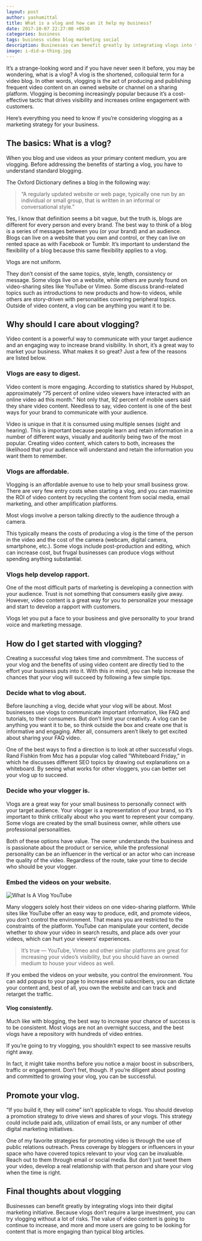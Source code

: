 ```yaml
---
layout: post
author: yashumittal
title: What is a vlog and how can it help my business?
date: 2017-10-07 22:27:00 +0530
categories: business
tags: business video blog marketing social
description: Businesses can benefit greatly by integrating vlogs into their digital marketing initiative. What is a vlog? Find out here and get started today.
image: i-did-a-thing.jpg
---
```


It’s a strange-looking word and if you have never seen it before, you may be wondering, what is a vlog? A vlog is the shortened, colloquial term for a video blog. In other words, vlogging is the act of producing and publishing frequent video content on an owned website or channel on a sharing platform. Vlogging is becoming increasingly popular because it’s a cost-effective tactic that drives visibility and increases online engagement with customers.

Here’s everything you need to know if you’re considering vlogging as a marketing strategy for your business.

## The basics: What is a vlog?

When you blog and use videos as your primary content medium, you are vlogging. Before addressing the benefits of starting a vlog, you have to understand standard blogging.

The Oxford Dictionary defines a blog in the following way:

<blockquote>
“A regularly updated website or web page, typically one run by an individual or small group, that is written in an informal or conversational style.”
</blockquote>

Yes, I know that definition seems a bit vague, but the truth is, blogs are different for every person and every brand. The best way to think of a blog is a series of messages between you (or your brand) and an audience. Blogs can live on a website that you own and control, or they can live on rented space as with Facebook or Tumblr. It’s important to understand the flexibility of a blog because this same flexibility applies to a vlog.

<div class="callout">
Vlogs are not uniform.
</div>

They don’t consist of the same topics, style, length, consistency or message. Some vlogs live on a website, while others are purely found on video-sharing sites like YouTube or Vimeo. Some discuss brand-related topics such as introductions to new products and how-to videos, while others are story-driven with personalities covering peripheral topics. Outside of video content, a vlog can be anything you want it to be.

## Why should I care about vlogging?

Video content is a powerful way to communicate with your target audience and an engaging way to increase brand visibility. In short, it’s a great way to market your business. What makes it so great? Just a few of the reasons are listed below.

### Vlogs are easy to digest.

Video content is more engaging. According to statistics shared by Hubspot, approximately “75 percent of online video viewers have interacted with an online video ad this month.” Not only that, 92 percent of mobile users said they share video content. Needless to say, video content is one of the best ways for your brand to communicate with your audience.

Video is unique in that it is consumed using multiple senses (sight and hearing). This is important because people learn and retain information in a number of different ways, visually and auditorily being two of the most popular. Creating video content, which caters to both, increases the likelihood that your audience will understand and retain the information you want them to remember.

### Vlogs are affordable.

Vlogging is an affordable avenue to use to help your small business grow. There are very few entry costs when starting a vlog, and you can maximize the ROI of video content by recycling the content from social media, email marketing, and other amplification platforms.

<div class="callout">
Most vlogs involve a person talking directly to the audience through a camera.
</div>

This typically means the costs of producing a vlog is the time of the person in the video and the cost of the camera (webcam, digital camera, smartphone, etc.). Some vlogs include post-production and editing, which can increase cost, but frugal businesses can produce vlogs without spending anything substantial.

### Vlogs help develop rapport.

One of the most difficult parts of marketing is developing a connection with your audience. Trust is not something that consumers easily give away. However, video content is a great way for you to personalize your message and start to develop a rapport with customers.

<div class="callout">
Vlogs let you put a face to your business and give personality to your brand voice and marketing message.
</div>

## How do I get started with vlogging?

Creating a successful vlog takes time and commitment. The success of your vlog and the benefits of using video content are directly tied to the effort your business puts into it. With this in mind, you can help increase the chances that your vlog will succeed by following a few simple tips.

### Decide what to vlog about.

Before launching a vlog, decide what your vlog will be about. Most businesses use vlogs to communicate important information, like FAQ and tutorials, to their consumers. But don’t limit your creativity. A vlog can be anything you want it to be, so think outside the box and create one that is informative and engaging. After all, consumers aren’t likely to get excited about sharing your FAQ video.

One of the best ways to find a direction is to look at other successful vlogs. Rand Fishkin from Moz has a popular vlog called “Whiteboard Friday,” in which he discusses different SEO topics by drawing out explanations on a whiteboard. By seeing what works for other vloggers, you can better set your vlog up to succeed.

### Decide who your vlogger is.

Vlogs are a great way for your small business to personally connect with your target audience. Your vlogger is a representation of your brand, so it’s important to think critically about who you want to represent your company. Some vlogs are created by the small business owner, while others use professional personalities.

Both of these options have value. The owner understands the business and is passionate about the product or service, while the professional personality can be an influencer in the vertical or an actor who can increase the quality of the video. Regardless of the route, take your time to decide who should be your vlogger.

### Embed the videos on your website.

![What Is A Vlog YouTube](//blog.codecarrot.net/images/what-is-a-vlog-youtube.jpg)

Many vloggers solely host their videos on one video-sharing platform. While sites like YouTube offer an easy way to produce, edit, and promote videos, you don’t control the environment. That means you are restricted to the constraints of the platform. YouTube can manipulate your content, decide whether to show your video in search results, and place ads over your videos, which can hurt your viewers’ experiences.

<blockquote>
It’s true — YouTube, Vimeo and other similar platforms are great for increasing your video’s visibility, but you should have an owned medium to house your videos as well.
</blockquote>

If you embed the videos on your website, you control the environment. You can add popups to your page to increase email subscribers, you can dictate your content and, best of all, you own the website and can track and retarget the traffic.

#### Vlog consistently.

Much like with blogging, the best way to increase your chance of success is to be consistent. Most vlogs are not an overnight success, and the best vlogs have a repository with hundreds of video entries.

<div class="callout">
If you’re going to try vlogging, you shouldn’t expect to see massive results right away.
</div>

In fact, it might take months before you notice a major boost in subscribers, traffic or engagement. Don’t fret, though. If you’re diligent about posting and committed to growing your vlog, you can be successful.

## Promote your vlog.

“If you build it, they will come” isn’t applicable to vlogs. You should develop a promotion strategy to drive views and shares of your vlogs. This strategy could include paid ads, utilization of email lists, or any number of other digital marketing initiatives.

One of my favorite strategies for promoting video is through the use of public relations outreach. Press coverage by bloggers or influencers in your space who have covered topics relevant to your vlog can be invaluable. Reach out to them through email or social media. But don’t just tweet them your video, develop a real relationship with that person and share your vlog when the time is right.

## Final thoughts about vlogging

Businesses can benefit greatly by integrating vlogs into their digital marketing initiative. Because vlogs don’t require a large investment, you can try vlogging without a lot of risks. The value of video content is going to continue to increase, and more and more users are going to be looking for content that is more engaging than typical blog articles.

